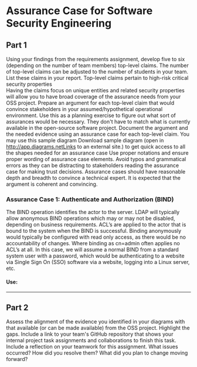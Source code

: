 # Assurance Case for Software Security Engineering

## Part 1
Using your findings from the requirements assignment, develop five to six (depending on the number of team members) top-level claims. The number of top-level claims can be adjusted to the number of students in your team. List these claims in your report.
Top-level claims pertain to high-risk critical security properties  
Having the claims focus on unique entities and related security properties will allow you to have broad coverage of the assurance needs from your OSS project. 
Prepare an argument for each top-level claim that would convince stakeholders in your assumed/hypothetical operational environment. Use this as a planning exercise to figure out what sort of assurances would be necessary. They don't have to match what is currently available in the open-source software project. Document the argument and the needed evidence using an assurance case for each top-level claim. 
You may use this sample diagram Download sample diagram (open in http://app.diagrams.netLinks to an external site.) to get quick access to all the shapes needed for an assurance case
Use proper notations and ensure proper wording of assurance case elements. Avoid typos and grammatical errors as they can be distracting to stakeholders reading the assurance case for making trust decisions. 
Assurance cases should have reasonable depth and breadth to convince a technical expert. It is expected that the argument is coherent and convincing. 

<!--- Josh Bartels --->
### Assurance Case 1: Authenticate and Authorization (BIND)
The BIND operation identifies the actor to the server.  LDAP will typically allow anonymous BIND operations which may or may not be disabled, depending on business requirements.  ACL’s are applied to the actor that is bound to the system when the BIND is successful.  Binding anonymously would typically be configured with read only access, as there would be no accountability of changes.  Where binding as cn=admin often applies no ACL’s at all.  In this case, we will assume a normal BIND from a standard system user with a password, which would be authenticating to a website via Single Sign On (SSO) software via a website, logging into a Linux server, etc.

#### Use:

<!--- End --->
---

## Part 2

Assess the alignment of the evidence you identified in your diagrams with that available (or can be made available) from the OSS project. Highlight the gaps.
Include a link to your team's GitHub repository that shows your internal project task assignments and collaborations to finish this task. 
Include a reflection on your teamwork for this assignment. What issues occurred? How did you resolve them? What did you plan to change moving forward? 
